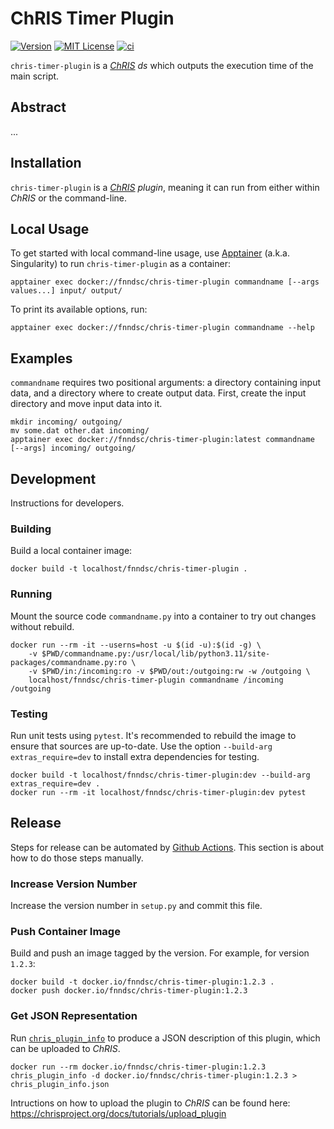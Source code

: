 # ChRIS Timer Plugin

[![Version](https://img.shields.io/docker/v/fnndsc/chris-timer-plugin?sort=semver)](https://hub.docker.com/r/fnndsc/chris-timer-plugin)
[![MIT License](https://img.shields.io/github/license/fnndsc/chris-timer-plugin)](https://github.com/FNNDSC/chris-timer-plugin/blob/main/LICENSE)
[![ci](https://github.com/FNNDSC/chris-timer-plugin/actions/workflows/ci.yml/badge.svg)](https://github.com/FNNDSC/chris-timer-plugin/actions/workflows/ci.yml)

`chris-timer-plugin` is a [_ChRIS_](https://chrisproject.org/)
_ds_ which outputs the execution time of the main script.

## Abstract

...

## Installation

`chris-timer-plugin` is a _[ChRIS](https://chrisproject.org/) plugin_, meaning it can
run from either within _ChRIS_ or the command-line.

## Local Usage

To get started with local command-line usage, use [Apptainer](https://apptainer.org/)
(a.k.a. Singularity) to run `chris-timer-plugin` as a container:

```shell
apptainer exec docker://fnndsc/chris-timer-plugin commandname [--args values...] input/ output/
```

To print its available options, run:

```shell
apptainer exec docker://fnndsc/chris-timer-plugin commandname --help
```

## Examples

`commandname` requires two positional arguments: a directory containing
input data, and a directory where to create output data.
First, create the input directory and move input data into it.

```shell
mkdir incoming/ outgoing/
mv some.dat other.dat incoming/
apptainer exec docker://fnndsc/chris-timer-plugin:latest commandname [--args] incoming/ outgoing/
```

## Development

Instructions for developers.

### Building

Build a local container image:

```shell
docker build -t localhost/fnndsc/chris-timer-plugin .
```

### Running

Mount the source code `commandname.py` into a container to try out changes without rebuild.

```shell
docker run --rm -it --userns=host -u $(id -u):$(id -g) \
    -v $PWD/commandname.py:/usr/local/lib/python3.11/site-packages/commandname.py:ro \
    -v $PWD/in:/incoming:ro -v $PWD/out:/outgoing:rw -w /outgoing \
    localhost/fnndsc/chris-timer-plugin commandname /incoming /outgoing
```

### Testing

Run unit tests using `pytest`.
It's recommended to rebuild the image to ensure that sources are up-to-date.
Use the option `--build-arg extras_require=dev` to install extra dependencies for testing.

```shell
docker build -t localhost/fnndsc/chris-timer-plugin:dev --build-arg extras_require=dev .
docker run --rm -it localhost/fnndsc/chris-timer-plugin:dev pytest
```

## Release

Steps for release can be automated by [Github Actions](.github/workflows/ci.yml).
This section is about how to do those steps manually.

### Increase Version Number

Increase the version number in `setup.py` and commit this file.

### Push Container Image

Build and push an image tagged by the version. For example, for version `1.2.3`:

```
docker build -t docker.io/fnndsc/chris-timer-plugin:1.2.3 .
docker push docker.io/fnndsc/chris-timer-plugin:1.2.3
```

### Get JSON Representation

Run [`chris_plugin_info`](https://github.com/FNNDSC/chris_plugin#usage)
to produce a JSON description of this plugin, which can be uploaded to _ChRIS_.

```shell
docker run --rm docker.io/fnndsc/chris-timer-plugin:1.2.3 chris_plugin_info -d docker.io/fnndsc/chris-timer-plugin:1.2.3 > chris_plugin_info.json
```

Intructions on how to upload the plugin to _ChRIS_ can be found here:
https://chrisproject.org/docs/tutorials/upload_plugin

